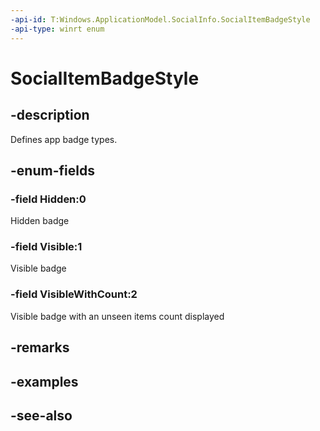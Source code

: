 ```yaml
---
-api-id: T:Windows.ApplicationModel.SocialInfo.SocialItemBadgeStyle
-api-type: winrt enum
---
```


<!-- Enumeration syntax
public enum Windows.ApplicationModel.SocialInfo.SocialItemBadgeStyle : int
-->

# SocialItemBadgeStyle

## -description
Defines app badge types.

## -enum-fields
### -field Hidden:0
Hidden badge

### -field Visible:1
Visible badge

### -field VisibleWithCount:2
Visible badge with an unseen items count displayed


## -remarks

## -examples

## -see-also